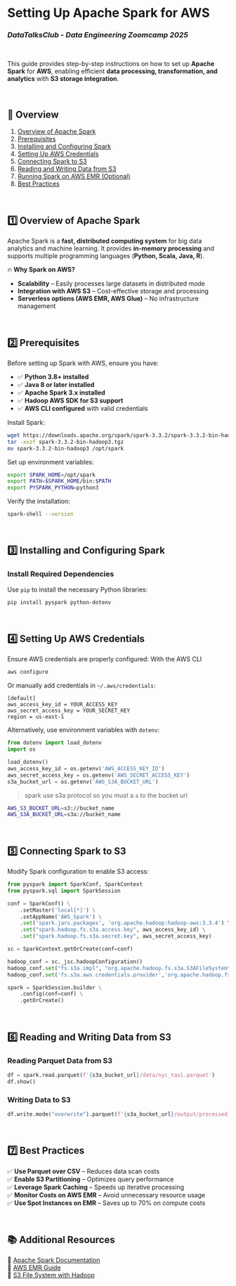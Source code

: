 # **Setting Up Apache Spark for AWS** 

### *DataTalksClub - Data Engineering Zoomcamp 2025*


<br>

This guide provides step-by-step instructions on how to set up **Apache Spark** for **AWS**, enabling efficient **data processing, transformation, and analytics** with **S3 storage integration**.

<br>

## **📌 Overview**
1. [Overview of Apache Spark](#1-overview-of-apache-spark)  
2. [Prerequisites](#2-prerequisites)  
3. [Installing and Configuring Spark](#3-installing-and-configuring-spark)  
4. [Setting Up AWS Credentials](#4-setting-up-aws-credentials)  
5. [Connecting Spark to S3](#5-connecting-spark-to-s3)  
6. [Reading and Writing Data from S3](#6-reading-and-writing-data-from-s3)  
7. [Running Spark on AWS EMR (Optional)](#7-running-spark-on-aws-emr-optional)  
8. [Best Practices](#8-best-practices)  

<br>

## **1️⃣ Overview of Apache Spark**
Apache Spark is a **fast, distributed computing system** for big data analytics and machine learning. It provides **in-memory processing** and supports multiple programming languages (**Python, Scala, Java, R**).  

🔥 **Why Spark on AWS?**
- **Scalability** – Easily processes large datasets in distributed mode  
- **Integration with AWS S3** – Cost-effective storage and processing  
- **Serverless options (AWS EMR, AWS Glue)** – No infrastructure management  

<br>

## **2️⃣ Prerequisites**
Before setting up Spark with AWS, ensure you have:
- ✅ **Python 3.8+ installed**
- ✅ **Java 8 or later installed**
- ✅ **Apache Spark 3.x installed**
- ✅ **Hadoop AWS SDK for S3 support**
- ✅ **AWS CLI configured** with valid credentials

Install Spark:
```bash
wget https://downloads.apache.org/spark/spark-3.3.2/spark-3.3.2-bin-hadoop3.tgz
tar -xvzf spark-3.3.2-bin-hadoop3.tgz
mv spark-3.3.2-bin-hadoop3 /opt/spark
```

Set up environment variables:
```bash
export SPARK_HOME=/opt/spark
export PATH=$SPARK_HOME/bin:$PATH
export PYSPARK_PYTHON=python3
```

Verify the installation:
```bash
spark-shell --version
```

<br>

## **3️⃣ Installing and Configuring Spark**
### **Install Required Dependencies**
Use `pip` to install the necessary Python libraries:
```bash
pip install pyspark python-dotenv
```

<br>

## **4️⃣ Setting Up AWS Credentials**
Ensure AWS credentials are properly configured:
With the AWS CLI
```bash
aws configure
```
Or manually add credentials in `~/.aws/credentials`:
```
[default]
aws_access_key_id = YOUR_ACCESS_KEY
aws_secret_access_key = YOUR_SECRET_KEY
region = us-east-1
```

Alternatively, use environment variables with `dotenv`:
```python
from dotenv import load_dotenv
import os

load_dotenv()
aws_access_key_id = os.getenv('AWS_ACCESS_KEY_ID')
aws_secret_access_key = os.getenv('AWS_SECRET_ACCESS_KEY')
s3a_bucket_url = os.getenv('AWS_S3A_BUCKET_URL')
```
> spark use s3a protocol so you must a `a` to the bucket url 
```bash
AWS_S3_BUCKET_URL=s3://bucket_name
AWS_S3A_BUCKET_URL=s3a://bucket_name
```
<br>

## **5️⃣ Connecting Spark to S3**
Modify Spark configuration to enable S3 access:
```python
from pyspark import SparkConf, SparkContext
from pyspark.sql import SparkSession

conf = SparkConf() \
    .setMaster('local[*]') \
    .setAppName('AWS_Spark') \
    .set('spark.jars.packages', 'org.apache.hadoop:hadoop-aws:3.3.4') \
    .set("spark.hadoop.fs.s3a.access.key", aws_access_key_id) \
    .set("spark.hadoop.fs.s3a.secret.key", aws_secret_access_key)

sc = SparkContext.getOrCreate(conf=conf)

hadoop_conf = sc._jsc.hadoopConfiguration()
hadoop_conf.set("fs.s3a.impl", "org.apache.hadoop.fs.s3a.S3AFileSystem")
hadoop_conf.set('fs.s3a.aws.credentials.provider','org.apache.hadoop.fs.s3a.SimpleAWSCredentialsProvider')

spark = SparkSession.builder \
    .config(conf=conf) \
    .getOrCreate()
```

<br>

## **6️⃣ Reading and Writing Data from S3**
### **Reading Parquet Data from S3**
```python
df = spark.read.parquet(f'{s3a_bucket_url}/data/nyc_taxi.parquet')
df.show()
```

### **Writing Data to S3**
```python
df.write.mode("overwrite").parquet(f'{s3a_bucket_url}/output/processed_data/')
```

<br>

## **7️⃣  Best Practices**
✅ **Use Parquet over CSV** – Reduces data scan costs  
✅ **Enable S3 Partitioning** – Optimizes query performance  
✅ **Leverage Spark Caching** – Speeds up iterative processing  
✅ **Monitor Costs on AWS EMR** – Avoid unnecessary resource usage  
✅ **Use Spot Instances on EMR** – Saves up to 70% on compute costs  



<br>

## **📚 Additional Resources**
🔗 [Apache Spark Documentation](https://spark.apache.org/docs/latest/)  
🔗 [AWS EMR Guide](https://docs.aws.amazon.com/emr/latest/ManagementGuide/emr-what-is-emr.html)  
🔗 [S3 File System with Hadoop](https://hadoop.apache.org/docs/stable/hadoop-aws/tools/hadoop-aws/index.html)  


